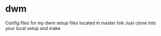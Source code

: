 # dwm
Config files for my dwm setup
files located in master link
Just clone into your local setup and make
